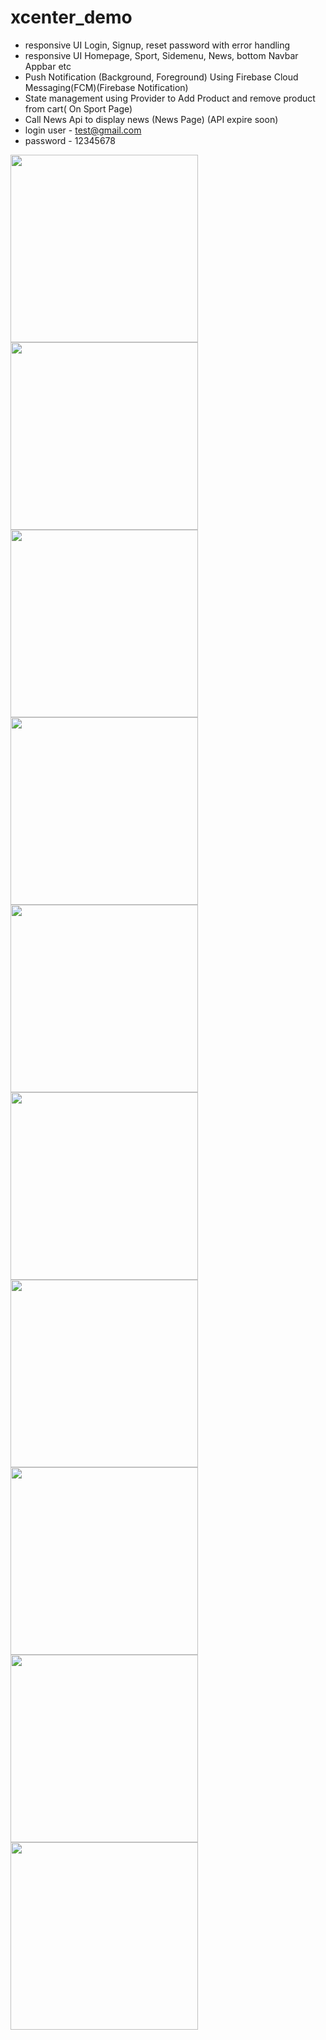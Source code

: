 # xcenter_demo

- responsive UI Login, Signup, reset password with error handling
- responsive UI Homepage, Sport, Sidemenu, News, bottom Navbar Appbar etc
- Push Notification (Background, Foreground) Using Firebase Cloud Messaging(FCM)(Firebase Notification)
- State management using Provider to Add Product and remove product from cart( On Sport Page)
- Call News Api to display news (News Page) (API expire soon) 
- login user - test@gmail.com
- password - 12345678


<img src="https://github.com/suryakhattri/Xcenter_Demo/assets/13628097/30fac739-bd08-482b-a7c0-1f1a6bd5c52d" width="300">
<img src="https://github.com/suryakhattri/Xcenter_Demo/assets/13628097/1e36c830-6886-4028-8ae9-25507a166713.type" width="300">
<img src="https://github.com/suryakhattri/Xcenter_Demo/assets/13628097/d62ef31c-b67a-4534-a3b9-3233accf1930.type" width="300">
<img src="https://github.com/suryakhattri/Xcenter_Demo/assets/13628097/d9a1b326-a8fd-4872-9d08-af3d5fd722aa.type" width="300">
<img src="https://github.com/suryakhattri/Xcenter_Demo/assets/13628097/f12361f1-9db4-4a1a-bfc6-dbfeea913009.type" width="300">
<img src="https://github.com/suryakhattri/Xcenter_Demo/assets/13628097/c1847d36-ff8a-4f47-b16f-23aaf79552ac.type" width="300">
<img src="https://github.com/suryakhattri/Xcenter_Demo/assets/13628097/55392a81-d6b0-4704-8a93-52f77ab53dae.type" width="300">
<img src="https://github.com/suryakhattri/Xcenter_Demo/assets/13628097/0a91132e-e770-4233-a736-6651405abad5.type" width="300">
<img src="https://github.com/suryakhattri/Xcenter_Demo/assets/13628097/3d7fb718-b231-4f26-a0b8-8cf10f2ab2ad.type" width="300">
<img src="https://github.com/suryakhattri/Xcenter_Demo/assets/13628097/6dd59f68-ff9b-41b6-8169-1d421ca9203c.type" width="300">
